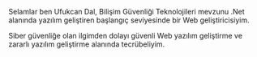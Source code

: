 Selamlar ben Ufukcan Dal, Bilişim Güvenliği Teknolojileri mevzunu .Net alanında yazılım geliştiren başlangıç seviyesinde bir Web geliştiricisiyim.


Siber güvenliğe olan ilgimden dolayı güvenli Web yazılım geliştirme ve zararlı yazılım geliştirme alanında tecrübeliyim.
